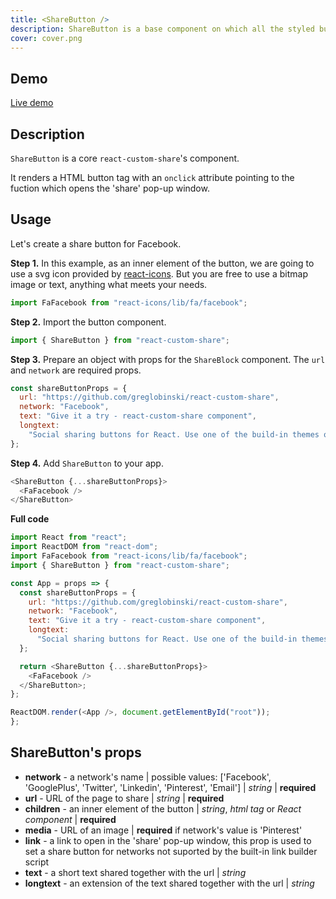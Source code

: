 ```yaml
---
title: <ShareButton />
description: ShareButton is a base component on which all the styled buttons are built.
cover: cover.png
---
```


## Demo

[Live demo](../live-share-button)

## Description

`ShareButton` is a core `react-custom-share`'s component.

It renders a HTML button tag with an `onclick` attribute pointing to the fuction which opens the 'share' pop-up window.

## Usage

Let's create a share button for Facebook.

**Step 1.** In this example, as an inner element of the button, we are going to use a svg icon provided by [react-icons](https://github.com/react-icons/react-icons). But you are free to use a bitmap image or text, anything what meets your needs.

```javascript
import FaFacebook from "react-icons/lib/fa/facebook";
```

**Step 2.** Import the button component.

```javascript
import { ShareButton } from "react-custom-share";
```

**Step 3.** Prepare an object with props for the `ShareBlock` component. The `url` and `network` are required props.

```javascript
const shareButtonProps = {
  url: "https://github.com/greglobinski/react-custom-share",
  network: "Facebook",
  text: "Give it a try - react-custom-share component",
  longtext:
    "Social sharing buttons for React. Use one of the build-in themes or create a custom one from the scratch."
};
```

**Step 4.** Add `ShareButton` to your app.

```javascript
<ShareButton {...shareButtonProps}>
  <FaFacebook />
</ShareButton>
```

**Full code**

```javascript
import React from "react";
import ReactDOM from "react-dom";
import FaFacebook from "react-icons/lib/fa/facebook";
import { ShareButton } from "react-custom-share";

const App = props => {
  const shareButtonProps = {
    url: "https://github.com/greglobinski/react-custom-share",
    network: "Facebook",
    text: "Give it a try - react-custom-share component",
    longtext:
      "Social sharing buttons for React. Use one of the build-in themes or create a custom one from the scratch."
  };

  return <ShareButton {...shareButtonProps}>
    <FaFacebook />
  </ShareButton>;
};

ReactDOM.render(<App />, document.getElementById("root"));
};
```

## ShareButton's props

* **network** - a network's name | possible values: ['Facebook', 'GooglePlus', 'Twitter', 'Linkedin', 'Pinterest', 'Email'] | _string_ | **required**
* **url** - URL of the page to share | _string_ | **required**
* **children** - an inner element of the button | _string_, _html tag_ or _React component_ | **required**
* **media** - URL of an image | **required** if network's value is 'Pinterest'
* **link** - a link to open in the 'share' pop-up window, this prop is used to set a share button for networks not suported by the built-in link builder script
* **text** - a short text shared together with the url | _string_
* **longtext** - an extension of the text shared together with the url | _string_
